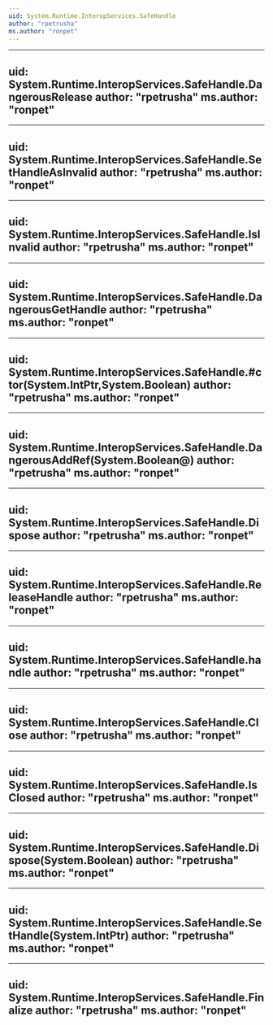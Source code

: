 ```yaml
---
uid: System.Runtime.InteropServices.SafeHandle
author: "rpetrusha"
ms.author: "ronpet"
---
```


---
uid: System.Runtime.InteropServices.SafeHandle.DangerousRelease
author: "rpetrusha"
ms.author: "ronpet"
---

---
uid: System.Runtime.InteropServices.SafeHandle.SetHandleAsInvalid
author: "rpetrusha"
ms.author: "ronpet"
---

---
uid: System.Runtime.InteropServices.SafeHandle.IsInvalid
author: "rpetrusha"
ms.author: "ronpet"
---

---
uid: System.Runtime.InteropServices.SafeHandle.DangerousGetHandle
author: "rpetrusha"
ms.author: "ronpet"
---

---
uid: System.Runtime.InteropServices.SafeHandle.#ctor(System.IntPtr,System.Boolean)
author: "rpetrusha"
ms.author: "ronpet"
---

---
uid: System.Runtime.InteropServices.SafeHandle.DangerousAddRef(System.Boolean@)
author: "rpetrusha"
ms.author: "ronpet"
---

---
uid: System.Runtime.InteropServices.SafeHandle.Dispose
author: "rpetrusha"
ms.author: "ronpet"
---

---
uid: System.Runtime.InteropServices.SafeHandle.ReleaseHandle
author: "rpetrusha"
ms.author: "ronpet"
---

---
uid: System.Runtime.InteropServices.SafeHandle.handle
author: "rpetrusha"
ms.author: "ronpet"
---

---
uid: System.Runtime.InteropServices.SafeHandle.Close
author: "rpetrusha"
ms.author: "ronpet"
---

---
uid: System.Runtime.InteropServices.SafeHandle.IsClosed
author: "rpetrusha"
ms.author: "ronpet"
---

---
uid: System.Runtime.InteropServices.SafeHandle.Dispose(System.Boolean)
author: "rpetrusha"
ms.author: "ronpet"
---

---
uid: System.Runtime.InteropServices.SafeHandle.SetHandle(System.IntPtr)
author: "rpetrusha"
ms.author: "ronpet"
---

---
uid: System.Runtime.InteropServices.SafeHandle.Finalize
author: "rpetrusha"
ms.author: "ronpet"
---
